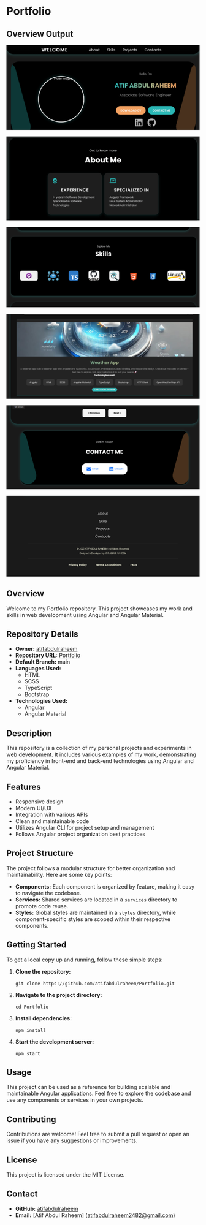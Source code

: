 # Portfolio 


## Overview Output

![Weather-App Image 1](https://github.com/atifabdulraheem/Portfolio/blob/main/Overview/Screenshot%202025-03-13%20001437.png)

![Weather-App Image 2](https://github.com/atifabdulraheem/Portfolio/blob/main/Overview/Screenshot%202025-03-13%20001502.png)

![Weather-App Image 3](https://github.com/atifabdulraheem/Portfolio/blob/main/Overview/Screenshot%202025-03-13%20001530.png)

![Weather-App Image 3](https://github.com/atifabdulraheem/Portfolio/blob/main/Overview/Screenshot%202025-03-13%20001614.png)

![Weather-App Image 4](https://github.com/atifabdulraheem/Portfolio/blob/main/Overview/Screenshot%202025-03-13%20001649.png)

![Weather-App Image 5](https://github.com/atifabdulraheem/Portfolio/blob/main/Overview/Screenshot%202025-03-13%20001700.png)

## Overview

Welcome to my Portfolio repository. This project showcases my work and skills in web development using Angular and Angular Material.

## Repository Details

- **Owner:** [atifabdulraheem](https://github.com/atifabdulraheem)
- **Repository URL:** [Portfolio](https://github.com/atifabdulraheem/Portfolio)
- **Default Branch:** main
- **Languages Used:**
  - HTML
  - SCSS
  - TypeScript
  - Bootstrap 
- **Technologies Used:**
  - Angular
  - Angular Material

## Description

This repository is a collection of my personal projects and experiments in web development. It includes various examples of my work, demonstrating my proficiency in front-end and back-end technologies using Angular and Angular Material.

## Features

- Responsive design
- Modern UI/UX
- Integration with various APIs
- Clean and maintainable code
- Utilizes Angular CLI for project setup and management
- Follows Angular project organization best practices

## Project Structure

The project follows a modular structure for better organization and maintainability. Here are some key points:

- **Components:** Each component is organized by feature, making it easy to navigate the codebase.
- **Services:** Shared services are located in a `services` directory to promote code reuse.
- **Styles:** Global styles are maintained in a `styles` directory, while component-specific styles are scoped within their respective components.

## Getting Started

To get a local copy up and running, follow these simple steps:

1. **Clone the repository:**
   ```
   git clone https://github.com/atifabdulraheem/Portfolio.git
   ```
2. **Navigate to the project directory:**
   ```
   cd Portfolio
   ```
3. **Install dependencies:**
   ```
   npm install
   ```
4. **Start the development server:**
   ```
   npm start
   ```

## Usage

This project can be used as a reference for building scalable and maintainable Angular applications. Feel free to explore the codebase and use any components or services in your own projects.

## Contributing

Contributions are welcome! Feel free to submit a pull request or open an issue if you have any suggestions or improvements.

## License

This project is licensed under the MIT License.

## Contact

- **GitHub:** [atifabdulraheem](https://github.com/atifabdulraheem)
- **Email:** [Atif Abdul Raheem] (atifabdulraheem2482@gmail.com)

 
